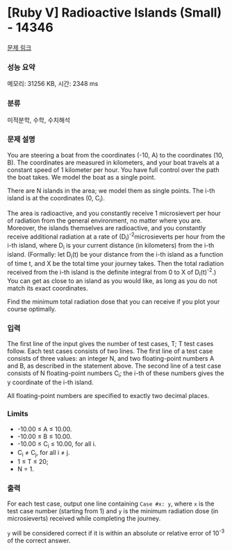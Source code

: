 # [Ruby V] Radioactive Islands (Small) - 14346 

[문제 링크](https://www.acmicpc.net/problem/14346) 

### 성능 요약

메모리: 31256 KB, 시간: 2348 ms

### 분류

미적분학, 수학, 수치해석

### 문제 설명

<p>You are steering a boat from the coordinates (-10, A) to the coordinates (10, B). The coordinates are measured in kilometers, and your boat travels at a constant speed of 1 kilometer per hour. You have full control over the path the boat takes. We model the boat as a single point.</p>

<p>There are N islands in the area; we model them as single points. The i-th island is at the coordinates (0, C<sub>i</sub>).</p>

<p>The area is radioactive, and you constantly receive 1 microsievert per hour of radiation from the general environment, no matter where you are. Moreover, the islands themselves are radioactive, and you constantly receive additional radiation at a rate of (D<sub>i</sub>)<sup>-2</sup>microsieverts per hour from the i-th island, where D<sub>i</sub> is your current distance (in kilometers) from the i-th island. (Formally: let D<sub>i</sub>(t) be your distance from the i-th island as a function of time t, and X be the total time your journey takes. Then the total radiation received from the i-th island is the definite integral from 0 to X of D<sub>i</sub>(t)<sup>-2</sup>.) You can get as close to an island as you would like, as long as you do not match its exact coordinates.</p>

<p>Find the minimum total radiation dose that you can receive if you plot your course optimally.</p>

<ul>
</ul>

### 입력 

 <p>The first line of the input gives the number of test cases, T; T test cases follow. Each test cases consists of two lines. The first line of a test case consists of three values: an integer N, and two floating-point numbers A and B, as described in the statement above. The second line of a test case consists of N floating-point numbers C<sub>i</sub>; the i-th of these numbers gives the y coordinate of the i-th island.</p>

<p>All floating-point numbers are specified to exactly two decimal places.</p>

<h3>Limits</h3>

<ul>
	<li>-10.00 ≤ A ≤ 10.00.</li>
	<li>-10.00 ≤ B ≤ 10.00.</li>
	<li>-10.00 ≤ C<sub>i</sub> ≤ 10.00, for all i.</li>
	<li>C<sub>i</sub> ≠ C<sub>j</sub>, for all i ≠ j.</li>
	<li>1 ≤ T ≤ 20;</li>
	<li>N = 1.</li>
</ul>

### 출력 

 <p>For each test case, output one line containing <code>Case #x: y</code>, where <code>x</code> is the test case number (starting from 1) and <code>y</code> is the minimum radiation dose (in microsieverts) received while completing the journey.</p>

<p><code>y</code> will be considered correct if it is within an absolute or relative error of 10<sup>-3</sup> of the correct answer.</p>

